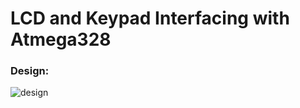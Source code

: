 # LCD and Keypad Interfacing with Atmega328

### Design:

![design](https://user-images.githubusercontent.com/26473614/54111412-72455500-43ec-11e9-94a1-8f95f1ed4412.png)
